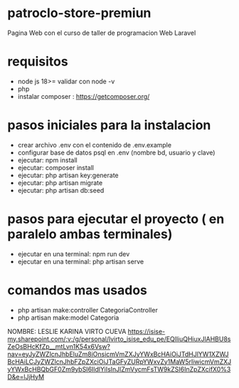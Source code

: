 # patroclo-store-premiun
 Pagina Web con el curso de taller de programacion Web Laravel

# requisitos
- node js 18>= validar con node -v
- php
- instalar composer : https://getcomposer.org/

# pasos iniciales para la instalacion

- crear archivo .env con el contenido de .env.example
- configurar base de datos psql en .env (nombre bd, usuario y clave)
- ejecutar: npm install
- ejecutar: composer install
- ejecutar: php artisan key:generate
- ejecutar: php artisan migrate
- ejecutar: php artisan db:seed

# pasos para ejecutar el proyecto ( en paralelo ambas terminales)
- ejecutar en una terminal: npm run dev
- ejecutar en una terminal: php artisan serve

# comandos mas usados
- php artisan make:controller CategoriaController
- php artisan make:model Categoria


NOMBRE: LESLIE KARINA VIRTO CUEVA
https://isise-my.sharepoint.com/:v:/g/personal/lvirto_isise_edu_pe/EQlliuQHiuxJlAHBU8sZeOsBHcKfZp__mtLvn1K54x6Vsw?nav=eyJyZWZlcnJhbEluZm8iOnsicmVmZXJyYWxBcHAiOiJTdHJlYW1XZWJBcHAiLCJyZWZlcnJhbFZpZXciOiJTaGFyZURpYWxvZy1MaW5rIiwicmVmZXJyYWxBcHBQbGF0Zm9ybSI6IldlYiIsInJlZmVycmFsTW9kZSI6InZpZXcifX0%3D&e=lJjHyM
